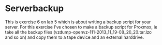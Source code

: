 # Serverbackup #
This is exercise 6 on lab 5 which is about writing a backup script for your server.
For this exercise I've chosen to make a backup script for Proxmox, ie take all the backup files
(vzdump-openvz-111-2013\_11\_19-08\_20\_20.tar.lzo and so on) and copy them to a tape device and an external harddrive.


